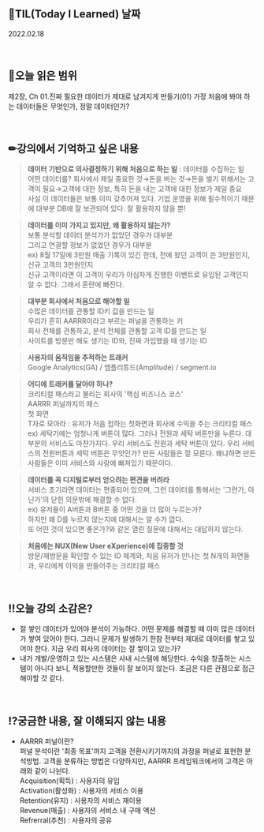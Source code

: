 ## 📆TIL(Today I Learned) 날짜
2022.02.18

<br />

## 📑오늘 읽은 범위
제2장, Ch 01.진짜 필요한 데이터가 제대로 남겨지게 만들기(01) 가장 처음에 봐야 하는 데이터들은 무엇인가, 정말 데이터인가?

<br />

## ✏강의에서 기억하고 싶은 내용
> **데이터 기반으로 의사결정하기 위해 처음으로 하는 일** : 데이터를 수집하는 일  
> 어떤 데이터를? 회사에서 제일 중요한 것→돈을 버는 것→돈을 벌기 위해서는 고객이 필요→고객에 대한 정보, 특히 돈을 내는 고객에 대한 정보가 제일 중요  
> 사실 이 데이터들은 보통 이미 갖추어져 있다. 기업 운영을 위해 필수적이기 때문에 대부분 DB에 잘 보관되어 있다. 잘 활용하지 않을 뿐!  

> **데이터를 이미 가지고 있지만, 왜 활용하지 않는가?**  
> 보통 분석할 데이터 분석가가 없었던 경우가 대부분  
> 그리고 연결할 정보가 없었던 경우가 대부분  
> ex) 8월 17일에 3만원 매출 기록이 있긴 한데, 전에 왔던 고객이 쓴 3만원인지, 신규 고객의 3만원인지  
> 신규 고객이라면 이 고객이 우리가 야심차게 진행한 이벤트로 유입된 고객인지 알 수 없다. 그래서 혼란에 빠진다.  

> **대부분 회사에서 처음으로 해야할 일**  
> 수많은 데이터를 관통할 ID키 값을 만드는 일  
> 우리가 흔히 AARRR이라고 부르는 퍼널을 관통하는 키  
> 회사 전체를 관통하고, 분석 전체를 관통할 고객 ID를 만드는 일  
> 사이트를 방문만 해도 생기는 ID와, 진짜 가입했을 때 생기는 ID

> **사용자의 움직임을 추적하는 트래커**  
> Google Analytics(GA) / 앰플리튜드(Amplitude) / segment.io  

> **어디에 트래커를 달아야 하나?**  
> 크리티컬 패스라고 불리는 회사의 '핵심 비즈니스 코스'  
> AARRR 퍼널까지의 패스  
> 첫 화면  
> T자로 모아라 : 유저가 처음 접하는 첫화면과 회사에 수익을 주는 크리티컬 패스  
> ex) 세탁기에는 엄청나게 버튼이 많다. 그러나 전원과 세탁 버튼만을 누른다. 대부분의 서비스도 마찬가지다. 우리 서비스도 전원과 세탁 버튼이 있다. 우리 서비스의 전원버튼과 세탁 버튼은 무엇인가? 만든 사람들은 잘 모른다. 왜냐하면 만든 사람들은 이미 서비스와 사랑에 빠져있기 때문이다.  

> **데이터를 꼭 디지털로부터 얻으려는 편견을 버려라**  
> 서비스 초기라면 데이터는 편중되어 있으며, 그런 데이터를 통해서는 '그런가, 아닌가'의 닫힌 의문밖에 해결할 수 없다.  
> ex) 유저들이 A버튼과 B버튼 중 어떤 것을 더 많이 누르는가?  
> 하지만 왜 D를 누르지 않는지에 대해서는 알 수가 없다.  
> 또 어떤 것이 있으면 좋은가?와 같은 열린 질문에 대해서는 대답하지 않는다.  

> **처음에는 NUX(New User eXperience)에 집중할 것**  
> 방문/재방문을 확인할 수 있는 ID 체계와, 처음 유저가 만나는 첫 N개의 화면들과, 우리에게 이익을 만들어주는 크리티컬 패스

<br />

## ‼오늘 강의 소감은?
- 잘 쌓인 데이터가 있어야 분석이 가능하다. 어떤 문제를 해결할 때 이미 많은 데이터가 쌓여 있어야 한다. 그러니 문제가 발생하기 한참 전부터 제대로 데이터를 쌓고 있어야 한다. 지금 우리 회사의 데이터는 잘 쌓이고 있는가?
- 내가 개발/운영하고 있는 시스템은 사내 시스템에 해당한다. 수익을 창출하는 시스템이 아니다 보니, 적용할만한 것들이 잘 보이지 않는다. 조금은 다른 관점으로 접근 해야할 것 같다.

<br />

## ⁉궁금한 내용, 잘 이해되지 않는 내용
- AARRR 퍼널이란?  
퍼널 분석이란 '최종 목표'까지 고객을 전환시키기까지의 과정을 퍼널로 표현한 분석방법. 고객을 분류하는 방법은 다양하지만, AARRR 프레임워크에서의 고객은 아래와 같이 나뉜다.  
Acquisition(획득) : 사용자의 유입  
Activation(활성화) : 사용자의 서비스 이용  
Retention(유지) : 사용자의 서비스 재이용  
Revenue(매출) : 사용자의 서비스 내 구매 액션  
Refrerral(추천) : 사용자의 공유  
